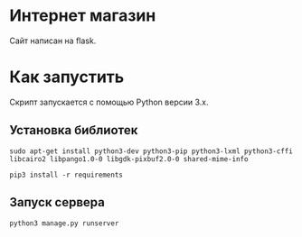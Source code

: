 # Интернет магазин #

Сайт написан на flask.

# Как запустить

Скрипт запускается с помощью Python версии 3.x.

## Установка библиотек

```
sudo apt-get install python3-dev python3-pip python3-lxml python3-cffi libcairo2 libpango1.0-0 libgdk-pixbuf2.0-0 shared-mime-info

pip3 install -r requirements

```

## Запуск сервера

```
python3 manage.py runserver
```
